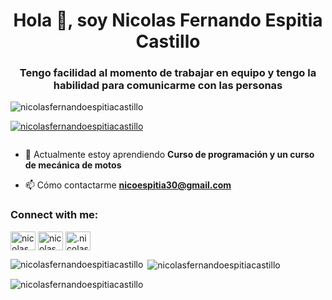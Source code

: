 <h1 align="center">Hola 👋, soy Nicolas Fernando Espitia Castillo</h1>
<h3 align="center">Tengo facilidad al momento de trabajar en equipo y tengo la habilidad para comunicarme con las personas</h3>

<p align="left"> <img src="https://komarev.com/ghpvc/?username=nicolasfernandoespitiacastillo&label=Profile%20views&color=0e75b6&style=flat" alt="nicolasfernandoespitiacastillo" /> </p>

<p align="left"> <a href="https://github.com/ryo-ma/github-profile-trophy"><img src="https://github-profile-trophy.vercel.app/?username=nicolasfernandoespitiacastillo" alt="nicolasfernandoespitiacastillo" /></a> </p>

<p align="left"> <a href="https://twitter.com/" target="blank"><img src="https://img.shields.io/twitter/follow/?logo=twitter&style=for-the-badge" alt="" /></a> </p>

- 🌱 Actualmente estoy aprendiendo **Curso de programación y un curso de mecánica de motos**

- 📫 Cómo contactarme **nicoespitia30@gmail.com**

<h3 align="left">Connect with me:</h3>
<p align="left">
<a href="https://fb.com/nicolas espitia" target="blank"><img align="center" src="https://raw.githubusercontent.com/rahuldkjain/github-profile-readme-generator/master/src/images/icons/Social/facebook.svg" alt="nicolas espitia" height="30" width="40" /></a>
<a href="https://instagram.com/nicolas_esp30" target="blank"><img align="center" src="https://raw.githubusercontent.com/rahuldkjain/github-profile-readme-generator/master/src/images/icons/Social/instagram.svg" alt="nicolas_esp30" height="30" width="40" /></a>
<a href="https://discord.gg/.nicolas303376" target="blank"><img align="center" src="https://raw.githubusercontent.com/rahuldkjain/github-profile-readme-generator/master/src/images/icons/Social/discord.svg" alt=".nicolas303376" height="30" width="40" /></a>
</p>

<p><img align="left" src="https://github-readme-stats.vercel.app/api/top-langs?username=nicolasfernandoespitiacastillo&show_icons=true&locale=en&layout=compact" alt="nicolasfernandoespitiacastillo" /></p>

<p>&nbsp;<img align="center" src="https://github-readme-stats.vercel.app/api?username=nicolasfernandoespitiacastillo&show_icons=true&locale=en" alt="nicolasfernandoespitiacastillo" /></p>

<p><img align="center" src="https://github-readme-streak-stats.herokuapp.com/?user=nicolasfernandoespitiacastillo&" alt="nicolasfernandoespitiacastillo" /></p>

